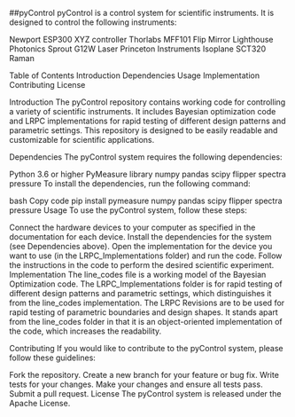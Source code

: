 ##pyControl
pyControl is a control system for scientific instruments. It is designed to control the following instruments:

Newport ESP300 XYZ controller
Thorlabs MFF101 Flip Mirror
Lighthouse Photonics Sprout G12W Laser
Princeton Instruments Isoplane SCT320 Raman

Table of Contents
Introduction
Dependencies
Usage
Implementation
Contributing
License

Introduction
The pyControl repository contains working code for controlling a variety of scientific instruments. It includes Bayesian optimization code and LRPC implementations for rapid testing of different design patterns and parametric settings. This repository is designed to be easily readable and customizable for scientific applications.

Dependencies
The pyControl system requires the following dependencies:

Python 3.6 or higher
PyMeasure library
numpy
pandas
scipy
flipper
spectra
pressure
To install the dependencies, run the following command:

bash
Copy code
pip install pymeasure numpy pandas scipy flipper spectra pressure
Usage
To use the pyControl system, follow these steps:

Connect the hardware devices to your computer as specified in the documentation for each device.
Install the dependencies for the system (see Dependencies above).
Open the implementation for the device you want to use (in the LRPC_Implementations folder) and run the code.
Follow the instructions in the code to perform the desired scientific experiment.
Implementation
The line_codes file is a working model of the Bayesian Optimization code. The LRPC_Implementations folder is for rapid testing of different design patterns and parametric settings, which distinguishes it from the line_codes implementation. The LRPC Revisions are to be used for rapid testing of parametric boundaries and design shapes. It stands apart from the line_codes folder in that it is an object-oriented implementation of the code, which increases the readability.

Contributing
If you would like to contribute to the pyControl system, please follow these guidelines:

Fork the repository.
Create a new branch for your feature or bug fix.
Write tests for your changes.
Make your changes and ensure all tests pass.
Submit a pull request.
License
The pyControl system is released under the Apache License.

